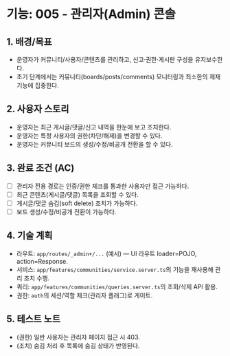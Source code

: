 # 기능: 005 - 관리자(Admin) 콘솔

## 1. 배경/목표
- 운영자가 커뮤니티/사용자/콘텐츠를 관리하고, 신고·권한·게시판 구성을 유지보수한다.
- 초기 단계에서는 커뮤니티(boards/posts/comments) 모니터링과 최소한의 제재 기능에 집중한다.

## 2. 사용자 스토리
- 운영자는 최근 게시글/댓글/신고 내역을 한눈에 보고 조치한다.
- 운영자는 특정 사용자의 권한(차단/해제)을 변경할 수 있다.
- 운영자는 커뮤니티 보드의 생성/수정/비공개 전환을 할 수 있다.

## 3. 완료 조건 (AC)
- [ ] 관리자 전용 경로는 인증/권한 체크를 통과한 사용자만 접근 가능하다.
- [ ] 최근 콘텐츠(게시글/댓글) 목록을 조회할 수 있다.
- [ ] 게시글/댓글 숨김(soft delete) 조치가 가능하다.
- [ ] 보드 생성/수정/비공개 전환이 가능하다.

## 4. 기술 계획
- 라우트: `app/routes/_admin+/...` (예시) — UI 라우트 loader=POJO, action=Response.
- 서비스: `app/features/communities/service.server.ts`의 기능을 재사용해 관리 조치 수행.
- 쿼리: `app/features/communities/queries.server.ts`의 조회/삭제 API 활용.
- 권한: `auth`의 세션/역할 체크(관리자 플래그)로 게이트.

## 5. 테스트 노트
- (권한) 일반 사용자는 관리자 페이지 접근 시 403.
- (조치) 숨김 처리 후 목록에 숨김 상태가 반영된다.

